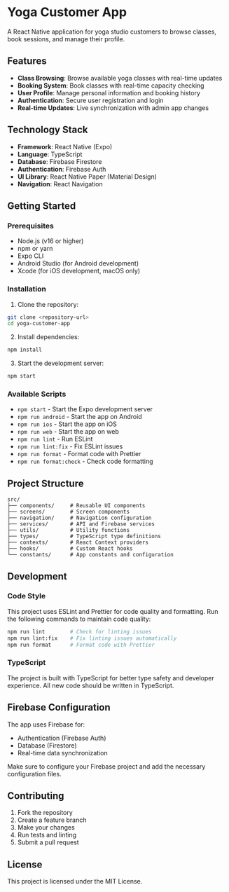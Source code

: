 # Yoga Customer App

A React Native application for yoga studio customers to browse classes, book sessions, and manage their profile.

## Features

- **Class Browsing**: Browse available yoga classes with real-time updates
- **Booking System**: Book classes with real-time capacity checking
- **User Profile**: Manage personal information and booking history
- **Authentication**: Secure user registration and login
- **Real-time Updates**: Live synchronization with admin app changes

## Technology Stack

- **Framework**: React Native (Expo)
- **Language**: TypeScript
- **Database**: Firebase Firestore
- **Authentication**: Firebase Auth
- **UI Library**: React Native Paper (Material Design)
- **Navigation**: React Navigation

## Getting Started

### Prerequisites

- Node.js (v16 or higher)
- npm or yarn
- Expo CLI
- Android Studio (for Android development)
- Xcode (for iOS development, macOS only)

### Installation

1. Clone the repository:
```bash
git clone <repository-url>
cd yoga-customer-app
```

2. Install dependencies:
```bash
npm install
```

3. Start the development server:
```bash
npm start
```

### Available Scripts

- `npm start` - Start the Expo development server
- `npm run android` - Start the app on Android
- `npm run ios` - Start the app on iOS
- `npm run web` - Start the app on web
- `npm run lint` - Run ESLint
- `npm run lint:fix` - Fix ESLint issues
- `npm run format` - Format code with Prettier
- `npm run format:check` - Check code formatting

## Project Structure

```
src/
├── components/     # Reusable UI components
├── screens/        # Screen components
├── navigation/     # Navigation configuration
├── services/       # API and Firebase services
├── utils/          # Utility functions
├── types/          # TypeScript type definitions
├── contexts/       # React Context providers
├── hooks/          # Custom React hooks
└── constants/      # App constants and configuration
```

## Development

### Code Style

This project uses ESLint and Prettier for code quality and formatting. Run the following commands to maintain code quality:

```bash
npm run lint        # Check for linting issues
npm run lint:fix    # Fix linting issues automatically
npm run format      # Format code with Prettier
```

### TypeScript

The project is built with TypeScript for better type safety and developer experience. All new code should be written in TypeScript.

## Firebase Configuration

The app uses Firebase for:
- Authentication (Firebase Auth)
- Database (Firestore)
- Real-time data synchronization

Make sure to configure your Firebase project and add the necessary configuration files.

## Contributing

1. Fork the repository
2. Create a feature branch
3. Make your changes
4. Run tests and linting
5. Submit a pull request

## License

This project is licensed under the MIT License. 